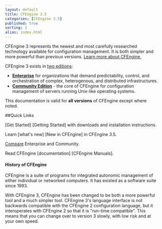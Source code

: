 ```yaml
---
layout: default
title: CFEngine 3.5
categories: [CFEngine 3.5]
published: true
sorting: 1
alias: index.html
---
```


CFEngine 3 represents the newest and most carefully researched
technology available for configuration management. It is both simpler
and more powerful than previous versions. [Learn more about CFEngine.](https://cfengine.com/what-is-cfengine)

CFEngine 3 exists in [two editions](https://cfengine.com/cfengine-comparison):

- **[Enterprise](https://cfengine.com/enterprise)** for organizations that 
  demand predictability, control, and orchestration of complex, heterogenous, 
  and distributed infrastructures.
- **[Community Edition](https://cfengine.com/community)** - the core
  of CFEngine for configuration management of servers running Unix-like
  operating systems.

This documentation is valid for **all versions** of CFEngine except where noted.

##Quick Links

[Get Started] [Getting Started] with downloads and installation instructions. 

Learn [what's new] [New in CFEngine] in CFEngine 3.5.

[Compare](https://cfengine.com/cfengine-comparison) Enterprise and Community.

Read CFEngine [documentation] [CFEngine Manuals].
 

#### History of CFEngine

CFEngine is a suite of programs for integrated autonomic management
of either individual or networked computers. It has existed as a
software suite since 1993.

With CFEngine 3, CFEngine has been changed to be both a more powerful
tool and a much simpler tool. CFEngine 3's language interface is not
backwards compatible with the CFEngine 2 configuration language, but it
interoperates with CFEngine 2 so that it is "run-time compatible".
This means that you can change over to version 3 slowly, with low
risk and at your own speed.

